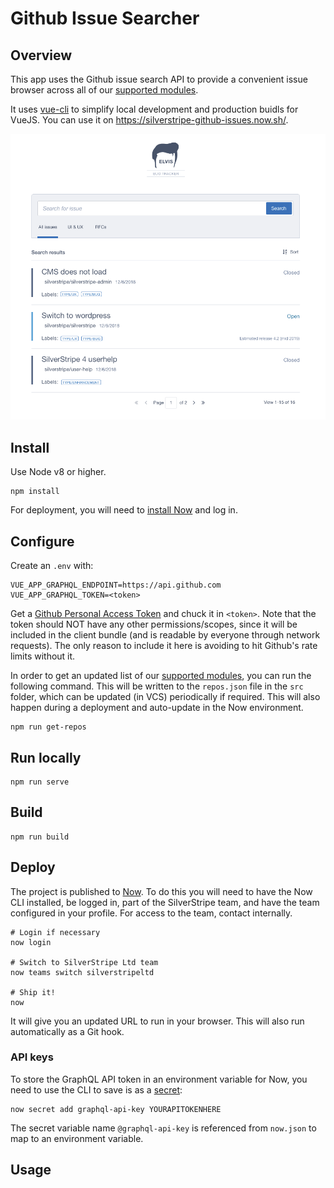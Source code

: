 # Github Issue Searcher

## Overview

This app uses the Github issue search API to provide
a convenient issue browser across all of our
[supported modules](https://www.silverstripe.org/software/addons/silverstripe-commercially-supported-module-list/).

It uses [vue-cli](https://github.com/vuejs/vue-cli/blob/dev/docs/cli.md)
to simplify local development and production buidls for VueJS.
You can use it on https://silverstripe-github-issues.now.sh/.

![Preview](_img/preview.png)

## Install

Use Node v8 or higher.

```
npm install
```

For deployment, you will need to [install Now](https://zeit.co/download) and log in.

## Configure

Create an `.env` with:

```
VUE_APP_GRAPHQL_ENDPOINT=https://api.github.com
VUE_APP_GRAPHQL_TOKEN=<token>
```

Get a [Github Personal Access Token](https://github.com/settings/tokens) and chuck it in `<token>`.
Note that the token should NOT have any other permissions/scopes, since it will be included
in the client bundle (and is readable by everyone through network requests).
The only reason to include it here is avoiding to hit Github's rate limits without it.

In order to get an updated list of our [supported modules](https://www.silverstripe.org/software/addons/silverstripe-commercially-supported-module-list/),
you can run the following command. This will be written to the `repos.json` file in the `src` folder, which can be
updated (in VCS) periodically if required. This will also happen during a deployment and auto-update in the
Now environment.

```
npm run get-repos
```

## Run locally

```
npm run serve
```

## Build

```
npm run build
```

## Deploy

The project is published to [Now](https://zeit.co/now). To do this you will need to have the Now CLI installed, be
logged in, part of the SilverStripe team, and have the team configured in your profile. For access to the team,
contact internally.

```
# Login if necessary
now login

# Switch to SilverStripe Ltd team
now teams switch silverstripeltd

# Ship it!
now
```

It will give you an updated URL to run in your browser. This will also run automatically as a Git hook.

### API keys

To store the GraphQL API token in an environment variable for Now, you need to use the CLI to save is as a
[secret](https://zeit.co/docs/v2/deployments/environment-variables-and-secrets#securing-environment-variables-using-secrets):

```
now secret add graphql-api-key YOURAPITOKENHERE
``` 

The secret variable name `@graphql-api-key` is referenced from `now.json` to map to an environment variable.

## Usage

